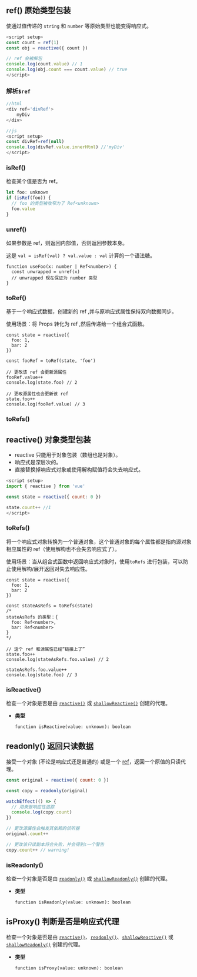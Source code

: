 ## ref() 原始类型包装

使通过值传递的 `string` 和 `number` 等原始类型也能变得响应式。

```ts
<script setup>
const count = ref(1)
const obj = reactive({ count })

// ref 会被解包
console.log(count.value) // 1
console.log(obj.count === count.value) // true
</script>
```

### 解析`$ref`

~~~js
//html
<div ref='divRef'>
    myDiv
</div>

//js
<script setup>
const divRef=ref(null)
console.log(divRef.value.innerHtml) //'myDiv'
</script>
~~~

### isRef()

检查某个值是否为 ref。

~~~js
let foo: unknown
if (isRef(foo)) {
  // foo 的类型被收窄为了 Ref<unknown>
  foo.value
}
~~~

### unref()

如果参数是 ref，则返回内部值，否则返回参数本身。

这是 `val = isRef(val) ? val.value : val` 计算的一个语法糖。

```tsx
function useFoo(x: number | Ref<number>) {
  const unwrapped = unref(x)
  // unwrapped 现在保证为 number 类型
}
```

### toRef()

基于一个响应式数据，创建新的 ref ,并与原响应式属性保持双向数据同步。

使用场景：将 Props 转化为 ref ,然后传递给一个组合式函数。

```tsx
const state = reactive({
  foo: 1,
  bar: 2
})

const fooRef = toRef(state, 'foo')

// 更改该 ref 会更新源属性
fooRef.value++
console.log(state.foo) // 2

// 更改源属性也会更新该 ref
state.foo++
console.log(fooRef.value) // 3
```

### toRefs()



## reactive() 对象类型包装

- reactive 只能用于对象包装（数组也是对象）。
- 响应式是深层次的。
- 直接替换掉响应式对象或使用解构赋值将会失去响应式。

```js
<script setup>
import { reactive } from 'vue'

const state = reactive({ count: 0 })

state.count++ //1
</script>
```

### toRefs()

将一个响应式对象转换为一个普通对象，这个普通对象的每个属性都是指向源对象相应属性的 ref（使用解构也不会失去响应式了）。

使用场景：当从组合式函数中返回响应式对象时，使用`toRefs` 进行包装，可以防止使用解构/展开返回对失去响应性。

```tsx
const state = reactive({
  foo: 1,
  bar: 2
})

const stateAsRefs = toRefs(state)
/*
stateAsRefs 的类型：{
  foo: Ref<number>,
  bar: Ref<number>
}
*/

// 这个 ref 和源属性已经“链接上了”
state.foo++
console.log(stateAsRefs.foo.value) // 2

stateAsRefs.foo.value++
console.log(state.foo) // 3
```

### isReactive()

检查一个对象是否是由 [`reactive()`](https://cn.vuejs.org/api/reactivity-core.html#reactive) 或 [`shallowReactive()`](https://cn.vuejs.org/api/reactivity-advanced.html#shallowreactive) 创建的代理。

- **类型**

  ```
  function isReactive(value: unknown): boolean
  ```

## readonly() 返回只读数据

接受一个对象 (不论是响应式还是普通的) 或是一个 [ref](https://cn.vuejs.org/api/reactivity-core.html#ref)，返回一个原值的只读代理。

```js
const original = reactive({ count: 0 })

const copy = readonly(original)

watchEffect(() => {
  // 用来做响应性追踪
  console.log(copy.count)
})

// 更改源属性会触发其依赖的侦听器
original.count++

// 更改该只读副本将会失败，并会得到s一个警告
copy.count++ // warning!
```

### isReadonly()

检查一个对象是否是由 [`readonly()`](https://cn.vuejs.org/api/reactivity-core.html#readonly) 或 [`shallowReadonly()`](https://cn.vuejs.org/api/reactivity-advanced.html#shallowreadonly) 创建的代理。

- **类型**

  ```tsx
  function isReadonly(value: unknown): boolean
  ```

## isProxy() 判断是否是响应式代理

检查一个对象是否是由 [`reactive()`](https://cn.vuejs.org/api/reactivity-core.html#reactive)、[`readonly()`](https://cn.vuejs.org/api/reactivity-core.html#readonly)、[`shallowReactive()`](https://cn.vuejs.org/api/reactivity-advanced.html#shallowreactive) 或 [`shallowReadonly()`](https://cn.vuejs.org/api/reactivity-advanced.html#shallowreadonly) 创建的代理。

- **类型**

  ```tsx
  function isProxy(value: unknown): boolean
  ```